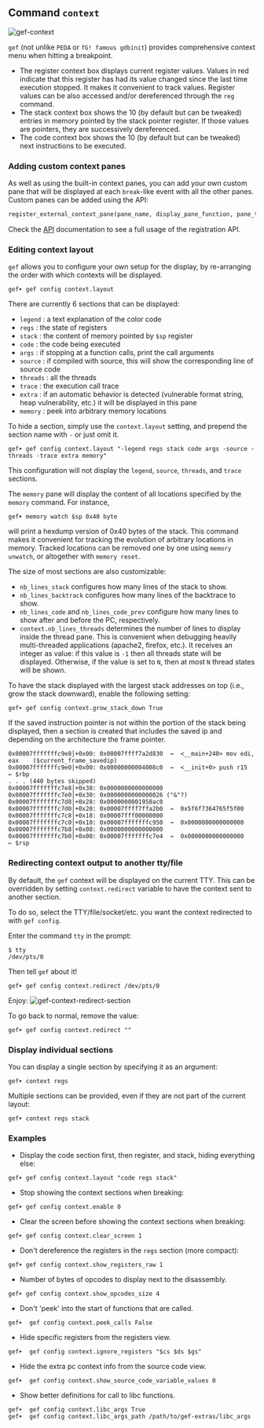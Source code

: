 ## Command `context`

![gef-context](https://i.imgur.com/aZiG8Yb.png)

`gef` (not unlike `PEDA` or `fG! famous gdbinit`) provides comprehensive context menu when hitting a
breakpoint.

*  The register context box displays current register values. Values in red indicate that this
  register has had its value changed since the last time execution stopped. It makes it convenient
  to track values. Register values can be also accessed and/or dereferenced through the `reg`
  command.
*  The stack context box shows the 10 (by default but can be tweaked) entries in memory pointed by
  the stack pointer register. If those values are pointers, they are successively dereferenced.
*  The code context box shows the 10 (by default but can be tweaked) next instructions to be executed.

### Adding custom context panes

As well as using the built-in context panes, you can add your own custom pane that will be displayed
at each `break`-like event with all the other panes. Custom panes can be added using the API:

```python
register_external_context_pane(pane_name, display_pane_function, pane_title_function)
```

Check the [API](../api.md) documentation to see a full usage of the registration API.

### Editing context layout

`gef` allows you to configure your own setup for the display, by re-arranging the order with which
contexts will be displayed.

```text
gef➤ gef config context.layout
```

There are currently 6 sections that can be displayed:

*  `legend` : a text explanation of the color code
*  `regs` : the state of registers
*  `stack` : the content of memory pointed by `$sp` register
*  `code` : the code being executed
*  `args` : if stopping at a function calls, print the call arguments
*  `source` : if compiled with source, this will show the corresponding line of source code
*  `threads` : all the threads
*  `trace` : the execution call trace
*  `extra` : if an automatic behavior is detected (vulnerable format string, heap vulnerability,
  etc.) it will be displayed in this pane
*  `memory` : peek into arbitrary memory locations

To hide a section, simply use the `context.layout` setting, and prepend the section name with `-` or
just omit it.

```text
gef➤ gef config context.layout "-legend regs stack code args -source -threads -trace extra memory"
```

This configuration will not display the `legend`, `source`, `threads`, and `trace` sections.

The `memory` pane will display the content of all locations specified by the
`memory` command. For instance,

```text
gef➤ memory watch $sp 0x40 byte
```

will print a hexdump version of 0x40 bytes of the stack. This command makes it convenient for
tracking the evolution of arbitrary locations in memory. Tracked locations can be removed one by one
using `memory unwatch`, or altogether with `memory reset`.

The size of most sections are also customizable:

*  `nb_lines_stack` configures how many lines of the stack to show.
*  `nb_lines_backtrack` configures how many lines of the backtrace to show.
*  `nb_lines_code` and `nb_lines_code_prev` configure how many lines to show after and before the PC,
  respectively.
*  `context.nb_lines_threads` determines the number of lines to display inside the thread pane. This
  is convenient when debugging heavily multi-threaded applications (apache2, firefox, etc.). It
  receives an integer as value: if this value is `-1` then all threads state will be displayed.
  Otherwise, if the value is set to `N`, then at most `N` thread states will be shown.

To have the stack displayed with the largest stack addresses on top (i.e., grow the stack downward),
enable the following setting:

```text
gef➤ gef config context.grow_stack_down True
```

If the saved instruction pointer is not within the portion of the stack being displayed, then a
section is created that includes the saved ip and depending on the architecture the frame pointer.

```text
0x00007fffffffc9e8│+0x00: 0x00007ffff7a2d830  →  <__main+240> mov edi, eax    ($current_frame_savedip)
0x00007fffffffc9e0│+0x00: 0x00000000004008c0  →  <__init+0> push r15    ← $rbp
. . . (440 bytes skipped)
0x00007fffffffc7e8│+0x38: 0x0000000000000000
0x00007fffffffc7e0│+0x30: 0x0000000000000026 ("&"?)
0x00007fffffffc7d8│+0x28: 0x0000000001958ac0
0x00007fffffffc7d0│+0x20: 0x00007ffff7ffa2b0  →  0x5f6f7364765f5f00
0x00007fffffffc7c8│+0x18: 0x00007fff00000000
0x00007fffffffc7c0│+0x10: 0x00007fffffffc950  →  0x0000000000000000
0x00007fffffffc7b8│+0x08: 0x0000000000000000
0x00007fffffffc7b0│+0x00: 0x00007fffffffc7e4  →  0x0000000000000000      ← $rsp
```

### Redirecting context output to another tty/file

By default, the `gef` context will be displayed on the current TTY. This can be overridden by
setting `context.redirect` variable to have the context sent to another section.

To do so, select the TTY/file/socket/etc. you want the context redirected to with `gef config`.

Enter the command `tty` in the prompt:

```text
$ tty
/dev/pts/0
```

Then tell `gef` about it!

```text
gef➤ gef config context.redirect /dev/pts/0
```

Enjoy:
![gef-context-redirect-section](https://i.imgur.com/sWlX37q.png)

To go back to normal, remove the value:

```text
gef➤ gef config context.redirect ""
```

### Display individual sections

You can display a single section by specifying it as an argument:

```text
gef➤ context regs
```

Multiple sections can be provided, even if they are not part of the current layout:

```text
gef➤ context regs stack
```

### Examples

*  Display the code section first, then register, and stack, hiding everything else:

```text
gef➤ gef config context.layout "code regs stack"
```

*  Stop showing the context sections when breaking:

```text
gef➤ gef config context.enable 0
```

*  Clear the screen before showing the context sections when breaking:

```text
gef➤ gef config context.clear_screen 1
```

*  Don't dereference the registers in the `regs` section (more compact):

```text
gef➤ gef config context.show_registers_raw 1
```

*  Number of bytes of opcodes to display next to the disassembly.

```text
gef➤ gef config context.show_opcodes_size 4
```

*  Don't 'peek' into the start of functions that are called.

```text
gef➤  gef config context.peek_calls False
```

*  Hide specific registers from the registers view.

```text
gef➤  gef config context.ignore_registers "$cs $ds $gs"
```

*  Hide the extra pc context info from the source code view.

```text
gef➤  gef config context.show_source_code_variable_values 0
```

*  Show better definitions for call to libc functions.

```text
gef➤  gef config context.libc_args True
gef➤  gef config context.libc_args_path /path/to/gef-extras/libc_args
```
